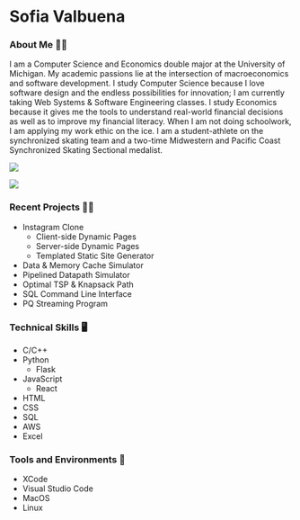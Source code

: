 # Sofia Valbuena

<h3>About Me 💁‍♀️</h3>
I am a Computer Science and Economics double major at the University of Michigan. My academic passions lie at the intersection of macroeconomics and software development. I study Computer Science because I love software design and the endless possibilities for innovation; I am currently taking Web Systems & Software Engineering classes. I study Economics because it gives me the tools to understand real-world financial decisions as well as to improve my financial literacy. When I am not doing schoolwork, I am applying my work ethic on the ice. I am a student-athlete on the synchronized skating team and a two-time Midwestern and Pacific Coast Synchronized Skating Sectional medalist.
</p>


<p>
<a href="https://www.linkedin.com/in/sofiavalb/">
<img src="https://img.shields.io/badge/LinkedIn-sofiavalb-blue">
</a>
<p> </p>
<a href="https://github.com/sofiavalb/insta485">
<img src="https://img.shields.io/badge/Instagram%20Clone%20Project-8A2BE2">
</a>
</p>


### Recent Projects 👨‍💻
- Instagram Clone
  - Client-side Dynamic Pages
  - Server-side Dynamic Pages
  - Templated Static Site Generator
- Data & Memory Cache Simulator
- Pipelined Datapath Simulator
- Optimal TSP & Knapsack Path
- SQL Command Line Interface
- PQ Streaming Program

### Technical Skills :desktop_computer: 
- C/C++
- Python
  - Flask
- JavaScript
  - React
- HTML
- CSS
- SQL
- AWS
- Excel


### Tools and Environments 🔧
- XCode
- Visual Studio Code
- MacOS
- Linux
